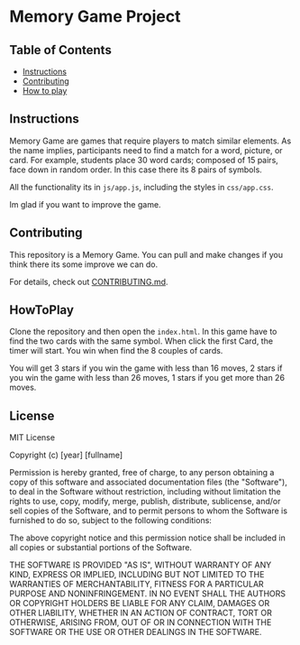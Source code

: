 # Memory Game Project

## Table of Contents

* [Instructions](#instructions)
* [Contributing](#contributing)
* [How to play](#howtoplay)

## Instructions

Memory Game are games that require players to match similar elements. As the name implies, participants need to find a match for a word, picture, or card. For example, students place 30 word cards; composed of 15 pairs, face down in random order. In this case there its 8 pairs of symbols.

All the functionality its in `js/app.js`, including the styles in `css/app.css`.

Im glad if you want to improve the game.

## Contributing

This repository is a Memory Game. You can pull and make changes if you think there its some improve we can do.

For details, check out [CONTRIBUTING.md](CONTRIBUTING.md).

## HowToPlay

Clone the repository and then open the `index.html`. In this game have to find the two cards with the same symbol.
When click the first Card, the timer will start. You win when find the 8 couples of cards.

You will get 3 stars if you win the game with less than 16 moves, 2 stars if you win the game with less than 26 moves,
1 stars if you get more than 26 moves.

## License
MIT License

Copyright (c) [year] [fullname]

Permission is hereby granted, free of charge, to any person obtaining a copy
of this software and associated documentation files (the "Software"), to deal
in the Software without restriction, including without limitation the rights
to use, copy, modify, merge, publish, distribute, sublicense, and/or sell
copies of the Software, and to permit persons to whom the Software is
furnished to do so, subject to the following conditions:

The above copyright notice and this permission notice shall be included in all
copies or substantial portions of the Software.

THE SOFTWARE IS PROVIDED "AS IS", WITHOUT WARRANTY OF ANY KIND, EXPRESS OR
IMPLIED, INCLUDING BUT NOT LIMITED TO THE WARRANTIES OF MERCHANTABILITY,
FITNESS FOR A PARTICULAR PURPOSE AND NONINFRINGEMENT. IN NO EVENT SHALL THE
AUTHORS OR COPYRIGHT HOLDERS BE LIABLE FOR ANY CLAIM, DAMAGES OR OTHER
LIABILITY, WHETHER IN AN ACTION OF CONTRACT, TORT OR OTHERWISE, ARISING FROM,
OUT OF OR IN CONNECTION WITH THE SOFTWARE OR THE USE OR OTHER DEALINGS IN THE
SOFTWARE.

